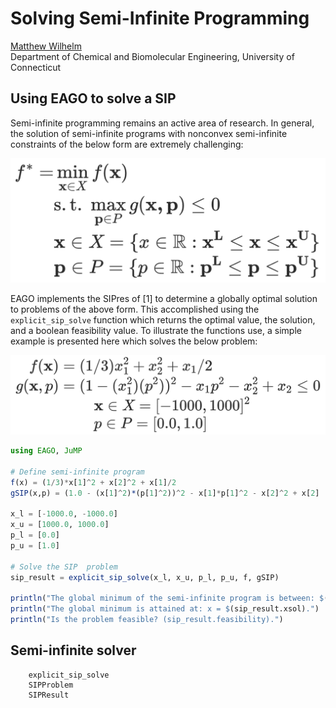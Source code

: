 # Solving Semi-Infinite Programming

[Matthew Wilhelm](https://psor.uconn.edu/person/matthew-wilhelm/)  
Department of Chemical and Biomolecular Engineering, University of Connecticut

## Using EAGO to solve a SIP

Semi-infinite programming remains an active area of research. In general, the solution of semi-infinite programs with nonconvex semi-infinite constraints of the below form are extremely challenging:

![sip_prob_form](SIPProbFormulation.png)

EAGO implements the SIPres of [1] to determine a globally optimal solution to problems of the above form. This accomplished using the `explicit_sip_solve` function which returns the optimal value, the solution, and a boolean feasibility value. To illustrate the functions use, a simple example is presented here which solves the below problem:

![sip_form](SIPformulation.png)

```julia
using EAGO, JuMP

# Define semi-infinite program
f(x) = (1/3)*x[1]^2 + x[2]^2 + x[1]/2
gSIP(x,p) = (1.0 - (x[1]^2)*(p[1]^2))^2 - x[1]*p[1]^2 - x[2]^2 + x[2]

x_l = [-1000.0, -1000.0]
x_u = [1000.0, 1000.0]
p_l = [0.0]
p_u = [1.0]

# Solve the SIP  problem
sip_result = explicit_sip_solve(x_l, x_u, p_l, p_u, f, gSIP)

println("The global minimum of the semi-infinite program is between: $(sip_result.lower_bound) and $(sip_result.upper_bound).")
println("The global minimum is attained at: x = $(sip_result.xsol).")
println("Is the problem feasible? (sip_result.feasibility).")
```

## Semi-infinite solver
```@docs
    explicit_sip_solve
    SIPProblem
    SIPResult
```
